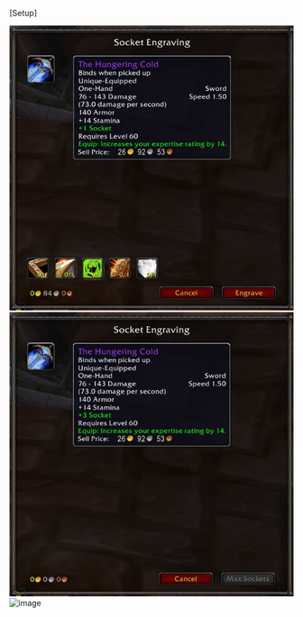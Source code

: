 [Setup]

![image](https://github.com/Fero71/Engraving-System/blob/main/images/UnEnchanted.jpg)
![image](https://github.com/Fero71/Engraving-System/blob/main/images/MaxEnchanted.jpg)
![image](https://github.com/Fero71/Engraving-System/blob/main/images/Socket.jpg)